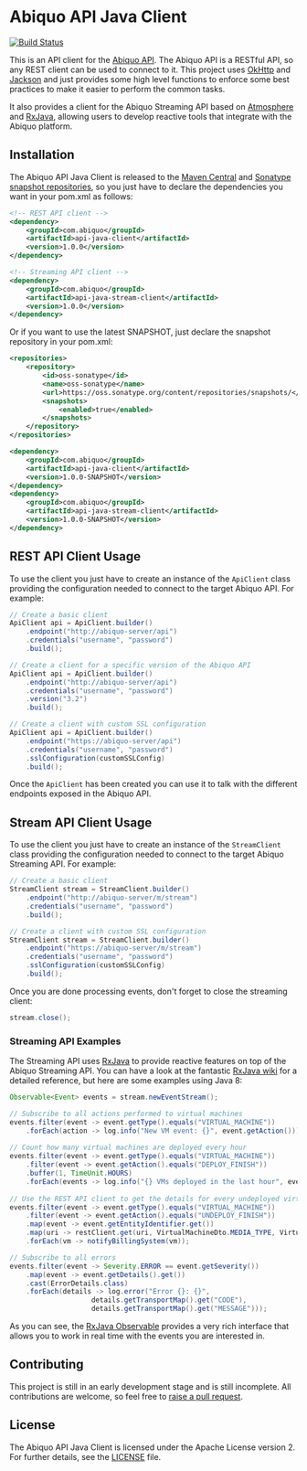 # Abiquo API Java Client

[![Build Status](https://travis-ci.org/abiquo/api-java-client.svg?branch=master)](https://travis-ci.org/abiquo/api-java-client)

This is an API client for the [Abiquo API](http://wiki.abiquo.com/). The Abiquo API is a RESTful API,
so any REST client can be used to connect to it. This project uses [OkHttp](http://square.github.io/okhttp/) and [Jackson](https://github.com/FasterXML/jackson) and just provides some high level functions 
to enforce some best practices to make it easier to perform the common tasks.

It also provides a client for the Abiquo Streaming API based on [Atmosphere](http://async-io.org/) and
[RxJava](https://github.com/ReactiveX/RxJava), allowing users to develop reactive tools that integrate with
the Abiquo platform.

## Installation

The Abiquo API Java Client is released to the [Maven Central](http://search.maven.org/#search%7Cga%7C1%7Cg%3A%22com.abiquo%22%20AND%20a%3A%22ap%C3%AC-java-client%22) and [Sonatype snapshot
repositories](https://oss.sonatype.org/content/repositories/snapshots/com/abiquo/api-java-client/), so you just have to declare the dependencies you want in your pom.xml as follows:

```xml
<!-- REST API client -->
<dependency>
    <groupId>com.abiquo</groupId>
    <artifactId>api-java-client</artifactId>
    <version>1.0.0</version>
</dependency>

<!-- Streaming API client -->
<dependency>
    <groupId>com.abiquo</groupId>
    <artifactId>api-java-stream-client</artifactId>
    <version>1.0.0</version>
</dependency>
```

Or if you want to use the latest SNAPSHOT, just declare the snapshot repository in your
pom.xml:

```xml
<repositories>
    <repository>
        <id>oss-sonatype</id>
        <name>oss-sonatype</name>
        <url>https://oss.sonatype.org/content/repositories/snapshots/</url>
        <snapshots>
            <enabled>true</enabled>
        </snapshots>
    </repository>
</repositories>

<dependency>
    <groupId>com.abiquo</groupId>
    <artifactId>api-java-client</artifactId>
    <version>1.0.0-SNAPSHOT</version>
</dependency>
<dependency>
    <groupId>com.abiquo</groupId>
    <artifactId>api-java-stream-client</artifactId>
    <version>1.0.0-SNAPSHOT</version>
</dependency>
```

## REST API Client Usage

To use the client you just have to create an instance of the `ApiClient` class providing the configuration needed to connect to the target Abiquo API. For example:

```java
// Create a basic client
ApiClient api = ApiClient.builder()
    .endpoint("http://abiquo-server/api")
    .credentials("username", "password")
    .build();

// Create a client for a specific version of the Abiquo API
ApiClient api = ApiClient.builder()
    .endpoint("http://abiquo-server/api")
    .credentials("username", "password")
    .version("3.2")
    .build();

// Create a client with custom SSL configuration
ApiClient api = ApiClient.builder()
    .endpoint("https://abiquo-server/api")
    .credentials("username", "password")
    .sslConfiguration(customSSLConfig)
    .build();
```

Once the `ApiClient` has been created you can use it to talk with the different endpoints exposed in the Abiquo API.

## Stream API Client Usage

To use the client you just have to create an instance of the `StreamClient` class providing the configuration needed to connect to the target Abiquo Streaming API. For example:

```java
// Create a basic client
StreamClient stream = StreamClient.builder()
    .endpoint("http://abiquo-server/m/stream")
    .credentials("username", "password")
    .build();

// Create a client with custom SSL configuration
StreamClient stream = StreamClient.builder()
    .endpoint("https://abiquo-server/m/stream")
    .credentials("username", "password")
    .sslConfiguration(customSSLConfig)
    .build();
```

Once you are done processing events, don't forget to close the streaming client:

```java
stream.close();
```

### Streaming API Examples

The Streaming API uses [RxJava](https://github.com/ReactiveX/RxJava) to provide reactive features on top of the
Abiquo Streaming API. You can have a look at the fantastic [RxJava wiki](https://github.com/ReactiveX/RxJava/wiki)
for a detailed reference, but here are some examples using Java 8:

```java
Observable<Event> events = stream.newEventStream();

// Subscribe to all actions performed to virtual machines
events.filter(event -> event.getType().equals("VIRTUAL_MACHINE"))
    .forEach(action -> log.info("New VM event: {}", event.getAction()));
    
// Count how many virtual machines are deployed every hour
events.filter(event -> event.getType().equals("VIRTUAL_MACHINE"))
    .filter(event -> event.getAction().equals("DEPLOY_FINISH"))
    .buffer(1, TimeUnit.HOURS)
    .forEach(events -> log.info("{} VMs deployed in the last hour", events.size()));
    
// Use the REST API client to get the details for every undeployed virtual machine
events.filter(event -> event.getType().equals("VIRTUAL_MACHINE"))
    .filter(event -> event.getAction().equals("UNDEPLOY_FINISH"))
    .map(event -> event.getEntityIdentifier.get())
    .map(uri -> restClient.get(uri, VirtualMachineDto.MEDIA_TYPE, VirtualMachineDto.class))
    .forEach(vm -> notifyBillingSystem(vm));

// Subscribe to all errors
events.filter(event -> Severity.ERROR == event.getSeverity())
    .map(event -> event.getDetails().get())
    .cast(ErrorDetails.class)
    .forEach(details -> log.error("Error {}: {}",
                    details.getTransportMap().get("CODE"),
                    details.getTransportMap().get("MESSAGE")));
```

As you can see, the [RxJava Observable](https://github.com/ReactiveX/RxJava/wiki/Observable) provides a very rich
interface that allows you to work in real time with the events you are interested in.

## Contributing

This project is still in an early development stage and is still incomplete. All
contributions are welcome, so feel free to [raise a pull request](https://help.github.com/articles/using-pull-requests/).

## License

The Abiquo API Java Client is licensed under the Apache License version 2. For
further details, see the [LICENSE](LICENSE) file.
